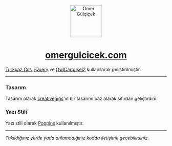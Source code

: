 <p align="center">
<img src="https://omergulcicek.com/img/omergulcicek-v3.png" alt="Ömer Gülçiçek" height="100">
</p>

<a href="https://omergulcicek.com/" target="_blank"><h1 align="center">omergulcicek.com</h1></a>

<a href="https://turkuazcss.com/" target="_blank">Turkuaz Css</a>, <a href="https://jquery.com/" target="_blank">jQuery</a>  ve <a href="https://owlcarousel2.github.io/OwlCarousel2/" target="_blank">OwlCarousel2</a> kullanılarak geliştirilmiştir.

---

### Tasarım

Tasarım olarak <a href="https://creativegigs.net/">creativegigs</a>'in bir tasarımı baz alarak sıfırdan geliştirdim.

### Yazı Stili

Yazı stili olarak <a href="https://fonts.google.com/specimen/Poppins">Poppins</a> kullanılmıştır.

---

<i>Takıldığınız yerde yada anlamadığınız kodda iletişime geçebilirsiniz.</i>
